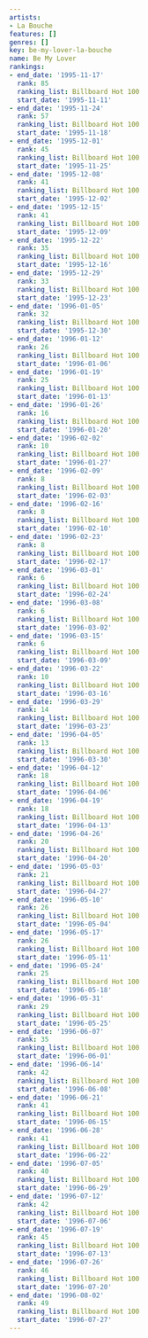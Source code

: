 ```yaml
---
artists:
- La Bouche
features: []
genres: []
key: be-my-lover-la-bouche
name: Be My Lover
rankings:
- end_date: '1995-11-17'
  rank: 85
  ranking_list: Billboard Hot 100
  start_date: '1995-11-11'
- end_date: '1995-11-24'
  rank: 57
  ranking_list: Billboard Hot 100
  start_date: '1995-11-18'
- end_date: '1995-12-01'
  rank: 45
  ranking_list: Billboard Hot 100
  start_date: '1995-11-25'
- end_date: '1995-12-08'
  rank: 41
  ranking_list: Billboard Hot 100
  start_date: '1995-12-02'
- end_date: '1995-12-15'
  rank: 41
  ranking_list: Billboard Hot 100
  start_date: '1995-12-09'
- end_date: '1995-12-22'
  rank: 35
  ranking_list: Billboard Hot 100
  start_date: '1995-12-16'
- end_date: '1995-12-29'
  rank: 33
  ranking_list: Billboard Hot 100
  start_date: '1995-12-23'
- end_date: '1996-01-05'
  rank: 32
  ranking_list: Billboard Hot 100
  start_date: '1995-12-30'
- end_date: '1996-01-12'
  rank: 26
  ranking_list: Billboard Hot 100
  start_date: '1996-01-06'
- end_date: '1996-01-19'
  rank: 25
  ranking_list: Billboard Hot 100
  start_date: '1996-01-13'
- end_date: '1996-01-26'
  rank: 16
  ranking_list: Billboard Hot 100
  start_date: '1996-01-20'
- end_date: '1996-02-02'
  rank: 10
  ranking_list: Billboard Hot 100
  start_date: '1996-01-27'
- end_date: '1996-02-09'
  rank: 8
  ranking_list: Billboard Hot 100
  start_date: '1996-02-03'
- end_date: '1996-02-16'
  rank: 8
  ranking_list: Billboard Hot 100
  start_date: '1996-02-10'
- end_date: '1996-02-23'
  rank: 8
  ranking_list: Billboard Hot 100
  start_date: '1996-02-17'
- end_date: '1996-03-01'
  rank: 6
  ranking_list: Billboard Hot 100
  start_date: '1996-02-24'
- end_date: '1996-03-08'
  rank: 6
  ranking_list: Billboard Hot 100
  start_date: '1996-03-02'
- end_date: '1996-03-15'
  rank: 6
  ranking_list: Billboard Hot 100
  start_date: '1996-03-09'
- end_date: '1996-03-22'
  rank: 10
  ranking_list: Billboard Hot 100
  start_date: '1996-03-16'
- end_date: '1996-03-29'
  rank: 14
  ranking_list: Billboard Hot 100
  start_date: '1996-03-23'
- end_date: '1996-04-05'
  rank: 13
  ranking_list: Billboard Hot 100
  start_date: '1996-03-30'
- end_date: '1996-04-12'
  rank: 18
  ranking_list: Billboard Hot 100
  start_date: '1996-04-06'
- end_date: '1996-04-19'
  rank: 18
  ranking_list: Billboard Hot 100
  start_date: '1996-04-13'
- end_date: '1996-04-26'
  rank: 20
  ranking_list: Billboard Hot 100
  start_date: '1996-04-20'
- end_date: '1996-05-03'
  rank: 21
  ranking_list: Billboard Hot 100
  start_date: '1996-04-27'
- end_date: '1996-05-10'
  rank: 26
  ranking_list: Billboard Hot 100
  start_date: '1996-05-04'
- end_date: '1996-05-17'
  rank: 26
  ranking_list: Billboard Hot 100
  start_date: '1996-05-11'
- end_date: '1996-05-24'
  rank: 25
  ranking_list: Billboard Hot 100
  start_date: '1996-05-18'
- end_date: '1996-05-31'
  rank: 29
  ranking_list: Billboard Hot 100
  start_date: '1996-05-25'
- end_date: '1996-06-07'
  rank: 35
  ranking_list: Billboard Hot 100
  start_date: '1996-06-01'
- end_date: '1996-06-14'
  rank: 42
  ranking_list: Billboard Hot 100
  start_date: '1996-06-08'
- end_date: '1996-06-21'
  rank: 41
  ranking_list: Billboard Hot 100
  start_date: '1996-06-15'
- end_date: '1996-06-28'
  rank: 41
  ranking_list: Billboard Hot 100
  start_date: '1996-06-22'
- end_date: '1996-07-05'
  rank: 40
  ranking_list: Billboard Hot 100
  start_date: '1996-06-29'
- end_date: '1996-07-12'
  rank: 42
  ranking_list: Billboard Hot 100
  start_date: '1996-07-06'
- end_date: '1996-07-19'
  rank: 45
  ranking_list: Billboard Hot 100
  start_date: '1996-07-13'
- end_date: '1996-07-26'
  rank: 46
  ranking_list: Billboard Hot 100
  start_date: '1996-07-20'
- end_date: '1996-08-02'
  rank: 49
  ranking_list: Billboard Hot 100
  start_date: '1996-07-27'
---
```


